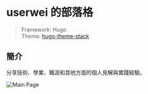 # userwei 的部落格
> Framework: Hugo  
> Theme: [hugo-theme-stack](https://github.com/CaiJimmy/hugo-theme-stack)  

## 簡介
分享技術、學業、職涯和其他方面的個人見解與實踐經驗。

![Main Page](https://github.com/user-attachments/assets/d57499a0-78b7-49dc-8933-beb74d5e9796)
